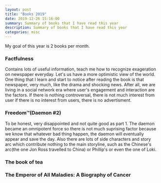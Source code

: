 ```yaml
---
layout: post
title: "Books 2019"
date: 2019-12-26 15:16:00
summary: Summary of books that I have read this year
description: Summary of books that I have read this year
categories: misc
---
```


My goal of this year is 2 books per month.

### Factfulness

Contains lots of useful information, teach me how to recognize exageration on newspaper everyday. Let's us have a more optimistic view of the world. One thing that I learn and start to notice after reading the book is that newspaper, very much, like the drama and shocking news. After all, we are living in a social network era where user's engagement and interaction are the factors. If there is nothing controversal, there is not much interest from user if there is no interest from users, there is no advertisment.

### Freedom™(Daemon #2)

To be honest, very disappointed and not quite good as part 1. The daemon became an omnipotent force so there is not much suprising factor because we know that whatever bad thing happen, the daemon will eventually appear and save the day. Also there are lots of side characters and story arc which contribute nothing to the main storyline, such as the Chinese's arc(the one Jon Ross travelled to China) or Phillip's or even the one of Loki.

### The book of tea

### The Emperor of All Maladies: A Biography of Cancer
